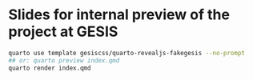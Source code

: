 # Slides for internal preview of the project at GESIS

```bash
quarto use template gesiscss/quarto-revealjs-fakegesis --no-prompt
## or: quarto preview index.qmd
quarto render index.qmd
```
